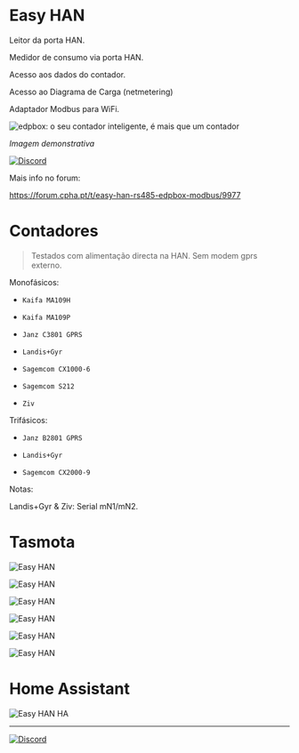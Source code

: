 # Easy HAN

Leitor da porta HAN.

Medidor de consumo via porta HAN. 

Acesso aos dados do contador.

Acesso ao Diagrama de Carga (netmetering)

Adaptador Modbus para WiFi.

![edpbox: o seu contador inteligente, é mais que um contador](./edpbox1-20221029.jpg)

<i>Imagem demonstrativa</i>

[![Discord](https://img.shields.io/discord/494714310518505472?style=plastic&logo=discord)](https://discord.gg/Mh9mTEA) 

Mais info no forum:

https://forum.cpha.pt/t/easy-han-rs485-edpbox-modbus/9977

# Contadores
> Testados com alimentação directa na HAN.
> Sem modem gprs externo.

Monofásicos:

- ```Kaifa MA109H```

- ```Kaifa MA109P```

- ```Janz C3801 GPRS```

- ```Landis+Gyr```

- ```Sagemcom CX1000-6```

- ```Sagemcom S212```

- ```Ziv```

Trifásicos:

- ```Janz B2801 GPRS```

- ```Landis+Gyr```

- ```Sagemcom CX2000-9```

Notas:

Landis+Gyr & Ziv: Serial mN1/mN2.

# Tasmota

![Easy HAN](./img/tasmota1-0812.jpg)

![Easy HAN](./img/tasmota2-0812.jpg)

![Easy HAN](./img/tasmota3-0812.jpg)

![Easy HAN](./img/tasmota4-0812.jpg)

![Easy HAN](./img/chartjs1-0812.jpg)

![Easy HAN](./img/chartjs2-0812.jpg)

# Home Assistant

![Easy HAN HA](./ha1-221022.jpg)

---

[![Discord](https://img.shields.io/discord/494714310518505472?style=plastic&logo=discord)](https://discord.gg/Mh9mTEA) 
